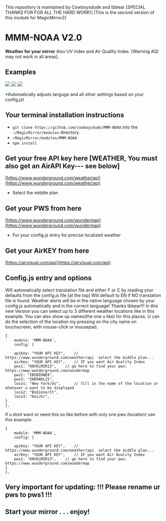 This repository is maintained by Cowboysdude and tbbear [SPECIAL THANKS FOR FOR ALL THE HARD WORK!]
[This is the second version of this module for MagicMirror2]

# MMM-NOAA V2.0

**Weather for your mirror**
  Also UV index and Air Quality Index.  [Warning AQI may not work in all areas].

## Examples

![](NOAA.PNG) ![](german.png)  ![](full.png) 

*Automatically adjusts languge and all other settings based on your config.js!

## Your terminal installation instructions

* `git clone https://github.com/cowboysdude/MMM-NOAA` into the `~/MagicMirror/modules` directory.
*  `~MagicMirror/modules/MMM-NOAA`
*  `npm install`

## Get your free API key here [WEATHER, You must also get an AirAPI Key--- see below]

 [https://www.wunderground.com/weather/api](https://www.wunderground.com/weather/api)

* Select the middle plan

## Get your PWS from here


 [https://www.wunderground.com/wundermap](https://www.wunderground.com/wundermap)
 
* For your config.js entry for precise localized weather 

## Get your AirKEY from here

 [https://airvisual.com/api](https://airvisual.com/api)

## Config.js entry and options

Will automatically select translation file and either F or C by reading your defaults from the config.js file [at the top]
Will default to EN if NO translation file is found.  Weather alerts will be in the native language chosen by your config.js automatically and in the correct language!  Thanks tbbear!!!
In this new Version you can select up to 3 different weather locations like in this example. You can also show up names(the one u like) for this places.
U can do the selection of the location my pressing on the city name on touchscreen, with mouse-click or mousepad. 

    {
        module: 'MMM-NOAA',
        config: {

		apiKey: "YOUR API KEY",    // https://www.wunderground.com/weather/api  select the middle plan... 
		airKey: "YOUR API KEY",    // IF you want Air Quality Index
		pws1: "KNYELMIR13",	   // go here to find your pws: https://www.wunderground.com/wundermap
		pws2: "IBIBIONE8", 
		pws3: "IHERAKLI5",  
		loco1: "New York/Us",	   // fill in the name of the location or whatever u want to be displayed
		loco2: "Bibione/It",
		loco3: "Kos/Gr",
	}
    },

If u dont want or need this so like before with only one pws  (location) use this example:

    {
        module: 'MMM-NOAA',
        config: {

		apiKey: "YOUR API KEY",    // https://www.wunderground.com/weather/api  select the middle plan... 
		airKey: "YOUR API KEY",    // IF you want Air Quality Index
		pws1: "KNYELMIR13",	   // go here to find your pws: https://www.wunderground.com/wundermap
	}
    },

## Very important for updating: !!! Please rename ur pws to pws1 !!!

## Start your mirror . . . enjoy! 
